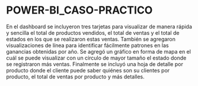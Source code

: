 # POWER-BI_CASO-PRACTICO
En el dashboard se incluyeron tres tarjetas para visualizar de manera rápida y sencilla el total de productos vendidos, el total de ventas y el total de estados en los que se realizaron estas ventas. También se agregaron visualizaciones de línea para identificar fácilmente patrones en las ganancias obtenidas por año. Se agregó un gráfico en forma de mapa en el cuál se puede visualizar con un círculo de mayor tamaño el estado donde se registraron más ventas. Finalmente se incluyó una hoja de detalle por producto donde el cliente puede saber quiénes son su clientes por producto, el total de ventas por producto y más detalles.
